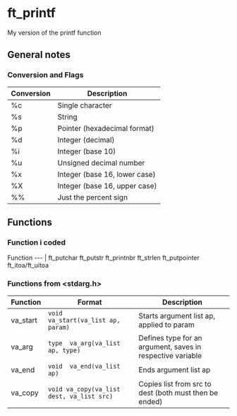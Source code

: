 # ft_printf
My version of the printf function

## General notes



### Conversion and Flags

Conversion | Description
--- | ---
%c | Single character
%s | String
%p | Pointer (hexadecimal format)
%d | Integer (decimal)
%i | Integer (base 10)
%u | Unsigned decimal number
%x | Integer (base 16, lower case)
%X | Integer (base 16, upper case)
%% | Just the percent sign

## Functions
### Function i coded
Function
--- |
ft_putchar
ft_putstr 
ft_printnbr
ft_strlen
ft_putpointer
ft_itoa/ft_uitoa

### Functions from <stdarg.h>

Function | Format | Description
--- | --- | ---
va_start | `void	va_start(va_list ap, param)` | Starts argument list ap, applied to param
va_arg | `type	va_arg(va_list ap, type)` | Defines type for an argument, saves in respective variable
va_end | `void	va_end(va_list ap)` | Ends argument list ap
va_copy | `void	va_copy(va_list dest, va_list src)` | Copies list from src to dest (both must then be ended)
